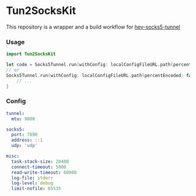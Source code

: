 # Tun2SocksKit



This repository is a wrapper and a build workflow for [hev-socks5-tunnel](https://github.com/heiher/hev-socks5-tunnel)


### Usage
```swift
import Tun2SocksKit

let code = Socks5Tunnel.run(withConfig: localConfigFileURL.path(percentEncoded: false))
// or
Socks5Tunnel.run(withConfig: localConfigFileURL.path(percentEncoded: false)) { code in
    // ...
}
```

### Config
```yml
tunnel:
  mtu: 9000

socks5:
  port: 7890
  address: ::1
  udp: 'udp'

misc:
  task-stack-size: 20480
  connect-timeout: 5000
  read-write-timeout: 60000
  log-file: stderr
  log-level: debug
  limit-nofile: 65535
```






